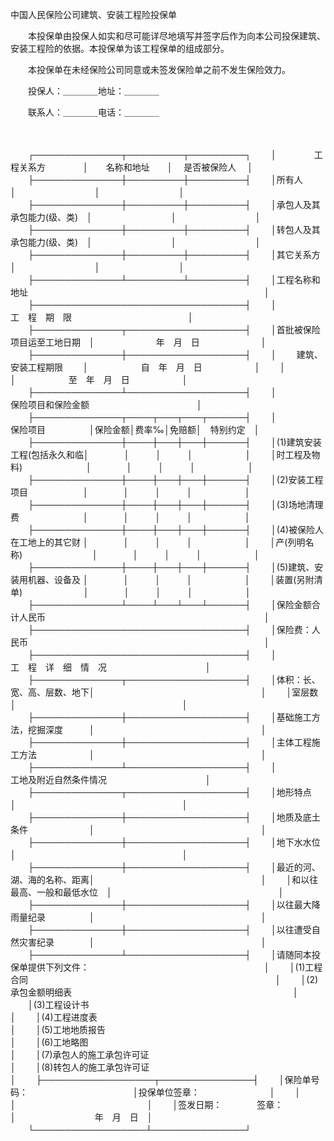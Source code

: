 



中国人民保险公司建筑、安装工程险投保单



 

　　本投保单由投保人如实和尽可能详尽地填写并签字后作为向本公司投保建筑、安装工程险的依据。本投保单为该工程保单的组成部分。

　　本投保单在未经保险公司同意或未签发保险单之前不发生保险效力。

　　投保人：＿＿＿＿地址：＿＿＿＿

　　联系人：＿＿＿＿电话：＿＿＿＿

　　


　　┌──────────────┬─────────┬─────────┐
　　│　　　　 工程关系方　　　　 │　　名称和地址　　│　 是否被保险人　 │
　　├──────────────┼─────────┼─────────┤
　　│所有人　　　　　　　　　　　│　　　　　　　　　│　　　　　　　　　│
　　├──────────────┼─────────┼─────────┤
　　│承包人及其承包能力(级、类)　│　　　　　　　　　│　　　　　　　　　│
　　├──────────────┼─────────┼─────────┤
　　│转包人及其承包能力(级、类)　│　　　　　　　　　│　　　　　　　　　│
　　├──────────────┼─────────┼─────────┤
　　│其它关系方　　　　　　　　　│　　　　　　　　　│　　　　　　　　　│
　　├──────────────┴─────────┴─────────┤
　　│工程名称和地址　　　　　　　　　　　　　　　　　　　　　　　　　　　│
　　├──────────────────────────────────┤
　　│　　　　　　　　　　　　　 工　程　期　限　　　　　　　　　　　　　 │
　　├──────────────┬───────────────────┤
　　│首批被保险项目运至工地日期　│　　　　　　　年　月　日　　　　　　　│
　　├──────────────┼───────────────────┤
　　│　　 建筑、安装工程期限　　 │　　　　　　自　年　月　日　　　　　　│
　　│　　　　　　　　　　　　　　│　　　　　　至　年　月　日　　　　　　│
　　├──────────────┴───────────────────┤
　　│　　　　　　　　　　　　 保险项目和保险金额　　　　　　　　　　　　 │
　　├──────────────┬────┬───┬───┬──────┤
　　│　　　　　保险项目　　　　　│保险金额│费率‰│免赔额│　特别约定　│
　　├──────────────┼────┼───┼───┼──────┤
　　│(1)建筑安装工程(包括永久和临│　　　　│　　　│　　　│　　　　　　│
　　│时工程及物料)　　　　　　　 │　　　　│　　　│　　　│　　　　　　│
　　├──────────────┼────┼───┼───┼──────┤
　　│(2)安装工程项目　　　　　　 │　　　　│　　　│　　　│　　　　　　│
　　├──────────────┼────┼───┼───┼──────┤
　　│(3)场地清理费　　　　　　　 │　　　　│　　　│　　　│　　　　　　│
　　├──────────────┼────┼───┼───┼──────┤
　　│(4)被保险人在工地上的其它财 │　　　　│　　　│　　　│　　　　　　│
　　│产(列明名称)　　　　　　　　│　　　　│　　　│　　　│　　　　　　│
　　├──────────────┼────┼───┼───┼──────┤
　　│(5)建筑、安装用机器、设备及 │　　　　│　　　│　　　│　　　　　　│
　　│装置(另附清单)　　　　　　　│　　　　│　　　│　　　│　　　　　　│
　　├──────────────┴────┴───┴───┴──────┤
　　│保险金额合计人民币　　　　　　　　　　　　　　　　　　　　　　　　　│
　　├──────────────────────────────────┤
　　│保险费：人民币　　　　　　　　　　　　　　　　　　　　　　　　　　　│
　　├──────────────────────────────────┤
　　│　　　　　　　　　　　 工　程　详　细　情　况　　　　　　　　　　　 │
　　├──────────────┬───────────────────┤
　　│体积：长、宽、高、层数、地下│　　　　　　　　　　　　　　　　　　　│
　　│室层数　　　　　　　　　　　│　　　　　　　　　　　　　　　　　　　│
　　├──────────────┼───────────────────┤
　　│基础施工方法，挖掘深度　　　│　　　　　　　　　　　　　　　　　　　│
　　├──────────────┼───────────────────┤
　　│主体工程施工方法　　　　　　│　　　　　　　　　　　　　　　　　　　│
　　├──────────────┴───────────────────┤
　　│　　　　　　　　　　　 工地及附近自然条件情况　　　　　　　　　　　 │
　　├──────────────┬───────────────────┤
　　│地形特点　　　　　　　　　　│　　　　　　　　　　　　　　　　　　　│
　　├──────────────┼───────────────────┤
　　│地质及底土条件　　　　　　　│　　　　　　　　　　　　　　　　　　　│
　　├──────────────┼───────────────────┤
　　│地下水水位　　　　　　　　　│　　　　　　　　　　　　　　　　　　　│
　　├──────────────┼───────────────────┤
　　│最近的河、湖、海的名称、距离│　　　　　　　　　　　　　　　　　　　│
　　│和以往最高、一般和最低水位　│　　　　　　　　　　　　　　　　　　　│
　　├──────────────┼───────────────────┤
　　│以往最大降雨量纪录　　　　　│　　　　　　　　　　　　　　　　　　　│
　　├──────────────┼───────────────────┤
　　│以往遭受自然灾害纪录　　　　│　　　　　　　　　　　　　　　　　　　│
　　├──────────────┴───────────────────┤
　　│请随同本投保单提供下列文件：　　　　　　　　　　　　　　　　　　　　│
　　│(1)工程合同　　　　　　　　　　　　　　　　　　　　　　　　　　　　 │
　　│(2)承包金额明细表　　　　　　　　　　　　　　　　　　　　　　　　　 │
　　│(3)工程设计书　　　　　　　　　　　　　　　　　　　　　　　　　　　 │
　　│(4)工程进度表　　　　　　　　　　　　　　　　　　　　　　　　　　　 │
　　│(5)工地地质报告　　　　　　　　　　　　　　　　　　　　　　　　　　 │
　　│(6)工地略图　　　　　　　　　　　　　　　　　　　　　　　　　　　　 │
　　│(7)承包人的施工承包许可证　　　　　　　　　　　　　　　　　　　　　 │
　　│(8)转包人的施工承包许可证　　　　　　　　　　　　　　　　　　　　　 │
　　├──────────────────┬───────────────┤
　　│保险单号码：　　　　　　　　　　　　│投保单位签章：　　　　　　　　│
　　│　　　　　　　　　　　　　　　　　　│　　　　　　　　　　　　　　　│
　　│签发日期：　　　　签章：　　　　　　│　　　　　　　　　年　月　日　│
　　└──────────────────┴───────────────┘
　　
